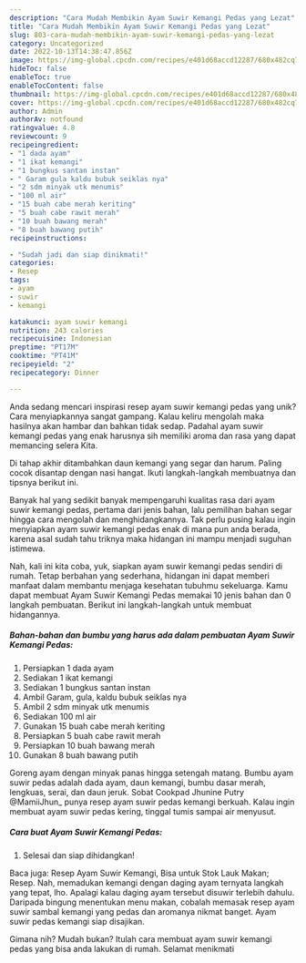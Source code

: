 ```yaml
---
description: "Cara Mudah Membikin Ayam Suwir Kemangi Pedas yang Lezat"
title: "Cara Mudah Membikin Ayam Suwir Kemangi Pedas yang Lezat"
slug: 803-cara-mudah-membikin-ayam-suwir-kemangi-pedas-yang-lezat
category: Uncategorized
date: 2022-10-13T14:38:47.856Z
image: https://img-global.cpcdn.com/recipes/e401d68accd12287/680x482cq70/ayam-suwir-kemangi-pedas-foto-resep-utama.jpg
hideToc: false
enableToc: true
enableTocContent: false
thumbnail: https://img-global.cpcdn.com/recipes/e401d68accd12287/680x482cq70/ayam-suwir-kemangi-pedas-foto-resep-utama.jpg
cover: https://img-global.cpcdn.com/recipes/e401d68accd12287/680x482cq70/ayam-suwir-kemangi-pedas-foto-resep-utama.jpg
author: Admin
authorAv: notfound
ratingvalue: 4.8
reviewcount: 9
recipeingredient:
- "1 dada ayam"
- "1 ikat kemangi"
- "1 bungkus santan instan"
- " Garam gula kaldu bubuk seiklas nya"
- "2 sdm minyak utk menumis"
- "100 ml air"
- "15 buah cabe merah keriting"
- "5 buah cabe rawit merah"
- "10 buah bawang merah"
- "8 buah bawang putih"
recipeinstructions:

- "Sudah jadi dan siap dinikmati!"
categories:
- Resep
tags:
- ayam
- suwir
- kemangi

katakunci: ayam suwir kemangi 
nutrition: 243 calories
recipecuisine: Indonesian
preptime: "PT17M"
cooktime: "PT41M"
recipeyield: "2"
recipecategory: Dinner

---
```





Anda sedang mencari inspirasi resep ayam suwir kemangi pedas yang unik? Cara menyiapkannya sangat gampang. Kalau keliru mengolah maka hasilnya akan hambar dan bahkan tidak sedap. Padahal ayam suwir kemangi pedas yang enak harusnya sih memiliki aroma dan rasa yang dapat memancing selera Kita.





Di tahap akhir ditambahkan daun kemangi yang segar dan harum. Paling cocok disantap dengan nasi hangat. Ikuti langkah-langkah membuatnya dan tipsnya berikut ini.

Banyak hal yang sedikit banyak mempengaruhi kualitas rasa dari ayam suwir kemangi pedas, pertama dari jenis bahan, lalu pemilihan bahan segar hingga cara mengolah dan menghidangkannya. Tak perlu pusing kalau ingin menyiapkan ayam suwir kemangi pedas enak di mana pun anda berada, karena asal sudah tahu triknya maka hidangan ini mampu menjadi suguhan istimewa.






Nah, kali ini kita coba, yuk, siapkan ayam suwir kemangi pedas sendiri di rumah. Tetap berbahan yang sederhana, hidangan ini dapat memberi manfaat dalam membantu menjaga kesehatan tubuhmu sekeluarga. Kamu dapat membuat Ayam Suwir Kemangi Pedas memakai 10 jenis bahan dan 0 langkah pembuatan. Berikut ini langkah-langkah untuk membuat hidangannya.

<!--inarticleads1-->

##### Bahan-bahan dan bumbu yang harus ada dalam pembuatan Ayam Suwir Kemangi Pedas:

1. Persiapkan 1 dada ayam
1. Sediakan 1 ikat kemangi
1. Sediakan 1 bungkus santan instan
1. Ambil  Garam, gula, kaldu bubuk seiklas nya
1. Ambil 2 sdm minyak utk menumis
1. Sediakan 100 ml air
1. Gunakan 15 buah cabe merah keriting
1. Persiapkan 5 buah cabe rawit merah
1. Persiapkan 10 buah bawang merah
1. Gunakan 8 buah bawang putih


Goreng ayam dengan minyak panas hingga setengah matang. Bumbu ayam suwir pedas adalah dada ayam, daun kemangi, bumbu dasar merah, lengkuas, serai, dan daun jeruk. Sobat Cookpad Jhunine Putry @MamiiJhun_ punya resep ayam suwir pedas kemangi berkuah. Kalau ingin membuat ayam suwir pedas kering, tinggal tumis sampai air menyusut. 

<!--inarticleads2-->

##### Cara buat Ayam Suwir Kemangi Pedas:


1. Selesai dan siap dihidangkan!

Baca juga: Resep Ayam Suwir Kemangi, Bisa untuk Stok Lauk Makan; Resep. Nah, memadukan kemangi dengan daging ayam ternyata langkah yang tepat, lho. Apalagi kalau daging ayam tersebut disuwir terlebih dahulu. Daripada bingung menentukan menu makan, cobalah memasak resep ayam suwir sambal kemangi yang pedas dan aromanya nikmat banget. Ayam suwir pedas kemangi siap disajikan. 

Gimana nih? Mudah bukan? Itulah cara membuat ayam suwir kemangi pedas yang bisa anda lakukan di rumah. Selamat menikmati
